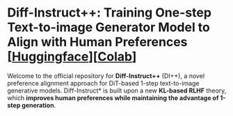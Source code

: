 # Diff-Instruct++: Training One-step Text-to-image Generator Model to Align with Human Preferences [[Huggingface](https://github.com/pkulwj1994/diff_instruct_pp)][[Colab](https://github.com/pkulwj1994/diff_instruct_pp)]

Welcome to the official repository for **Diff-Instruct++** (DI++), a novel preference alignment approach for DiT-based 1-step text-to-image generative models. Diff-Instruct\* is built upon a new **KL-based RLHF** theory, which **improves human preferences while maintaining the advantage of 1-step generation**. 

